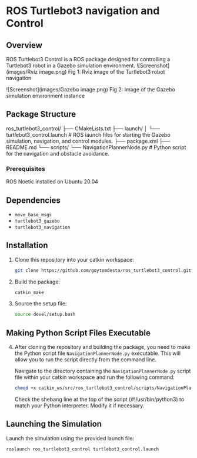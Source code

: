 # ROS Turtlebot3 navigation and Control


## Overview
ROS Turtlebot3 Control is a ROS package designed for controlling a Turtlebot3 robot in a Gazebo simulation environment. 
![Screenshot](images/Rviz image.png)
Fig 1: Rviz image of the Turtlebot3 robot navigation

![Screenshot](images/Gazebo image.png)
Fig 2: Image of the Gazebo simulation environment instance


## Package Structure

ros_turtlebot3_control/
├── CMakeLists.txt
├── launch/
│   └── turtlebot3_control.launch # ROS launch files for starting the Gazebo simulation, navigation, and control modules.
├── package.xml
├── README.md
└── scripts/
    └── NavigationPlannerNode.py # Python script for the navigation and obstacle avoidance. 

 
 ### Prerequisites
 ROS Noetic installed on Ubuntu 20.04


## Dependencies
- `move_base_msgs`
- `turtlebot3_gazebo`
- `turtlebot3_navigation`


## Installation
1. Clone this repository into your catkin workspace:

    ```bash
    git clone https://github.com/goytomdesta/ros_turtlebot3_control.git
    ```

2. Build the package:

    ```bash
    catkin_make
    ```

3. Source the setup file:

    ```bash
    source devel/setup.bash
    ```

## Making Python Script Files Executable

4. After cloning the repository and building the package, you need to make the Python script file `NavigationPlannerNode.py` executable. 
This will allow you to run the script directly from the command line.

    Navigate to the directory containing the `NavigationPlannerNode.py` script file within your catkin workspace and run the following command:

    ```bash
    chmod +x catkin_ws/src/ros_turtlebot3_control/scripts/NavigationPlannerNode.py
    ```
    
    Check the shebang line at the top of the script (#!/usr/bin/python3) to match your Python interpreter. Modify it if necessary.

## Launching the Simulation
Launch the simulation using the provided launch file:

```bash
roslaunch ros_turtlebot3_control turtlebot3_control.launch

